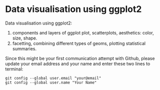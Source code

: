 # Data visualisation using ggplot2

Data visualisation using ggplot2:    
1. components and layers of ggplot plot, scatterplots, aesthetics: color, size, shape.   
2. facetting, combining different types of geoms, plotting statistical summaries.

Since this might be your first communication attempt with Github, please update your email address and your name and enter these two lines to terminal: 

```
git config --global user.email "your@email"  
git config --global user.name "Your Name"
```
